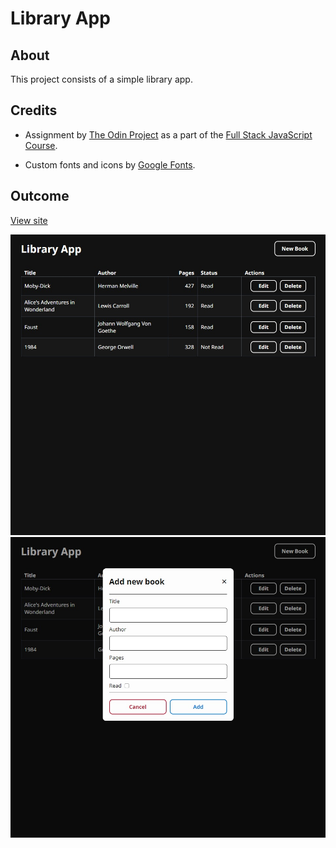 # Library App

## About

This project consists of a simple library app.

## Credits

- Assignment by [The Odin Project](https://www.theodinproject.com/) as a part of the [Full Stack JavaScript Course](https://www.theodinproject.com/paths/full-stack-javascript).

- Custom fonts and icons by [Google Fonts](https://fonts.google.com/).

## Outcome

[View site](https://edi-jr.github.io/library/)

![](https://github.com/edi-jr/edi-jr/blob/main/assets/library-desktop-screenshot-1.jpg)
![](https://github.com/edi-jr/edi-jr/blob/main/assets/library-desktop-screenshot-2.jpg)